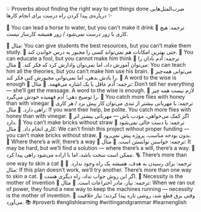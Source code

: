 💡 Proverbs about finding the right way to get things done
ضرب‌المثل‌هایی درباره‌ی پیدا کردن راه درست برای انجام کارها ✨

🐴 You can lead a horse to water, but you can’t make it drink
🔹 ترجمه: هیچ کاری با زور درست نمی‌شود / زور همیشه کارساز نیست.

🔹 مثال:
You can give students the best resources, but you can’t make them study.
📘 حتی بهترین امکانات هم نمی‌تواند کسی را مجبور به درس خواندن کند.
🧠 You can educate a fool, but you cannot make him think
🔹 ترجمه: آدم نادان را می‌توان آموزش داد، اما نمی‌توان وادارش کرد که فکر کند.
🔹 مثال:
You can teach him all the theories, but you can’t make him use his brain.
📘 می‌توانی همه‌چیز را یادش بدهی، اما نمی‌توانی مجبورش کنی فکر کند.
💬 A word to the wise is enough
🔹 ترجمه: آدم عاقل با یک اشاره می‌فهمد.
🔹 مثال:
Don’t tell her everything — she’ll get the message. A word to the wise is enough.
📘 لازم نیست همه چیز را توضیح دهی؛ آدم فهمیده خودش می‌گیرد.
🍯 You catch more flies with honey than with vinegar
🔹 ترجمه: با مهربانی بیشتر از تندی می‌توان کار پیش برد / هر کاری راهی دارد.
🔹 مثال:
If you want their help, be polite. You catch more flies with honey than with vinegar.
📘 اگر کمک می‌خواهی، مؤدب باش — مهربانی بیشتر اثر دارد.
🧱 You can’t make bricks without straw
🔹 ترجمه: با دست خالی نمی‌شود کاری انجام داد.
🔹 مثال:
We can’t finish this project without proper funding — you can’t make bricks without straw.
📘 بدون بودجه مناسب، پروژه پیش نمی‌رود.
🔧 Where there’s a will, there’s a way
🔹 ترجمه: خواستن توانستن است.
🔹 مثال:
It may be hard, but we’ll find a solution — where there’s a will, there’s a way.
📘 ممکن است سخت باشد، اما با اراده می‌شود راهی پیدا کرد.
🪜 There’s more than one way to skin a cat
🔹 ترجمه: برای رسیدن به هدف، همیشه یک راه وجود ندارد.
🔹 مثال:
If this plan doesn’t work, we’ll try another. There’s more than one way to skin a cat.
📘 اگر این روش جواب نداد، راه دیگری هست.
🔄 Necessity is the mother of invention
🔹 ترجمه: نیاز، مادر اختراعات است.
🔹 مثال:
When we ran out of power, they found a new way to keep the machines running — necessity is the mother of invention.
📘 وقتی برق قطع شد، روشی تازه پیدا کردند؛ نیاز خلاقیت می‌آورد.
📚 #proverb #englishlearning #writingandgrammar #learnenglish

